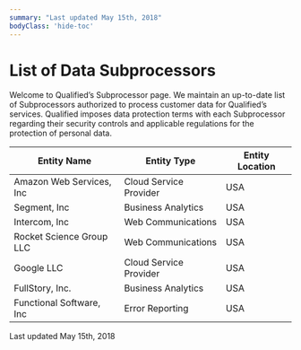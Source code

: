 ```yaml
---
summary: "Last updated May 15th, 2018"
bodyClass: 'hide-toc'
---
```


# List of Data Subprocessors
Welcome to Qualified’s Subprocessor page. We maintain an up-to-date list of Subprocessors authorized to process customer data for Qualified’s services. Qualified imposes data protection terms with each Subprocessor regarding their security controls and applicable regulations for the protection of personal data.

| Entity Name              | Entity Type            | Entity Location |
|--------------------------|------------------------|-----------------|
| Amazon Web Services, Inc | Cloud Service Provider | USA             |
| Segment, Inc             | Business Analytics     | USA             |
| Intercom, Inc            | Web Communications     | USA             |
| Rocket Science Group LLC | Web Communications     | USA             |
| Google LLC               | Cloud Service Provider | USA             |
| FullStory, Inc.          | Business Analytics     | USA             |
| Functional Software, Inc | Error Reporting        | USA             |


Last updated May 15th, 2018
